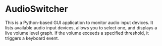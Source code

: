 # AudioSwitcher
This is a Python-based GUI application to monitor audio input devices. It lists available audio input devices, allows you to select one, and displays a live volume level graph. If the volume exceeds a specified threshold, it triggers a keyboard event.
